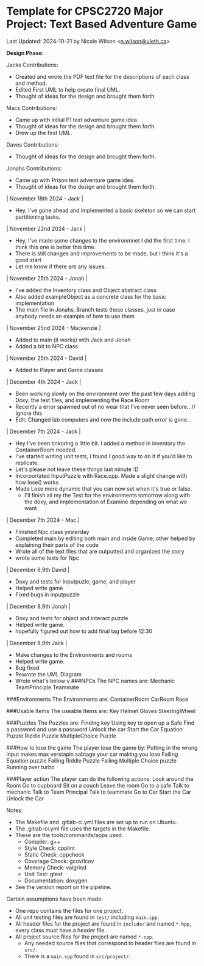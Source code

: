 # Template for CPSC2720 Major Project: Text Based Adventure Game
Last Updated: 2024-10-21 by Nicole Wilson &lt;n.wilson@uleth.ca&gt;

**Design Phase:**

  Jacks Contributions:

  - Created and wrote the PDF text file for the descriptions of each class and method.
  - Edited First UML to help create final UML.
  - Thought of ideas for the design and brought them forth.

  Macs Contributions:

  - Came up with initial F1 text adventure game idea.
  - Thought of ideas for the design and brought them forth.
  - Drew up the first UML.

  Daves Contributions:

  - Thought of ideas for the design and brought them forth.

  Jonahs Contributions:

  - Came up with Prison text adventure game idea.
  - Thought of ideas for the design and brought them forth.

| November 18th 2024 - Jack |

- Hey, I've gone ahead and implemented a basic skeleton so we can start partitioning tasks.

| November 22nd 2024 - Jack |

- Hey, I've made some changes to the environmnet I did the first time. I think this one is better this time.
- There is still changes and improvements to be made, but I think it's a good start
- Let me know if there are any issues.

| November 25th 2024 - Jonah |
- I've added the Inventory class and Object abstract class
- Also added exampleObject as a concrete class for the basic implementation
- The main file in Jonahs_Branch tests these classes, just in case anybody needs an example of how to use them

| November 25nd 2024 - Mackenzie |

- Added to main (it works) with Jack and Jonah
- Added a bit to NPC class

| November 25th 2024 - David |
- Added to Player and Game classes

| December 4th 2024 - Jack |
- Been working slowly on the environment over the past few days adding Doxy, the test files, and implementing the Race Room
- Recently a error spawned out of no wear that I've never seen before.. // Ignore this
- Edit: Changed lab computers and now the include path error is gone...

| December 7th 2024 - Jack |
- Hey I've been tinkoring a little bit. I added a method in inventory the ContainerRoom needed.
- I've started writing unit tests, I found I good way to do it if you'd like to replicate.
- Let's please not leave these things last minute :D
- Incorportated InputPuzzle with Race.cpp. Made a slight change with how lose() works
- Made Lose more dynamic that you can now set when it's true or false.
  - I'll finish all my the Test for the environments tomorrow along with the doxy,
   and implementation of Examine depending on what we want

| December 7th 2024 - Mac |
- Finished Npc class yesterday
- Completed main by editing both main and inside Game, other helped by explaining their parts of the code
- Wrote all of the text files that are outputted and organized the story
- wrote some tests for Npc

| December 8,9th David |
- Doxy and tests for inputpuzle, game, and player
- Helped write game
- Fixed bugs in inputpuzzle 

| December 8,9th Jonah |
- Doxy and tests for object and interact puzzle
- Helped write game.
- hopefully figured out how to add final tag before 12:30

| December 8,9th Jack |
- Make changes to the Environments and rooms
- Helped write game.
- Bug fixed
- Rewrote the UML Diagram
- Wrote what's below v
###NPCs
The NPC names are:
Mechanic
TeamPrinciple
Teammate


###Environments
The Environments are:
ContainerRoom
CarRoom
Race


###Usable Items
The useable Items are:
Key
Helmet
Gloves
SteeringWheel


###Puzzles
The Puzzles are:
Finding key
Using key to open up a Safe
Find a password and use a password
Unlock the car
Start the Car
Equation Puzzle
Riddle Puzzle
MultipleChoice Puzzle


###How to lose the game
The player lose the game by:
Putting in the wrong input makes max verstapin sabtage your car making you lose
Failing Equation puzzle
Failing Riddle Puzzle
Failing Multiple Choice puzzle
Running over turbo


###Player action
The player can do the following actions:
Look around the Room
Go to cupboard
Sit on a couch
Leave the room
Go to a safe
Talk to mechanic
Talk to Team Principal
Talk to teammate
Go to Car
Start the Car
Unlock the Car


Notes:

* The Makefile and .gitlab-ci.yml files are set up to run on Ubuntu.
* The .gitlab-ci.yml file uses the targets in the Makefile.
* These are the tools/commands/apps used:
  * Compiler: g++
  * Style Check: cpplint
  * Static Check: cppcheck
  * Coverage Check: gcov/lcov
  * Memory Check: valgrind
  * Unit Test: gtest 
  * Documentation: doxygen
* See the version report on the pipeline.

Certain assumptions have been made:
* One repo contains the files for one project.
* All unit testing files are found in <code>test/</code> including <code>main.cpp</code>.
* All header files for the project are found in <code>include/</code> and named <code>*.hpp</code>, every class must have a header file.
* All project source files for the project are named <code>*.cpp</code>.
  * Any needed source files that correspond to header files are found in <code>src/</code>.
  * There is a <code>main.cpp</code> found in <code>src/project/</code>.
